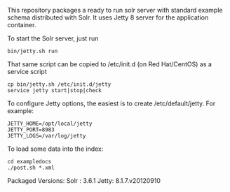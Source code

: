 This repository packages a ready to run solr server with standard example schema distributed with Solr.
It uses Jetty 8 server for the application container.

To start the Solr server, just run

    bin/jetty.sh run

That same script can be copied to /etc/init.d (on Red Hat/CentOS) as a service script

    cp bin/jetty.sh /etc/init.d/jetty
    service jetty start|stop|check

To configure Jetty options, the easiest is to create /etc/default/jetty. For example:

    JETTY_HOME=/opt/local/jetty
    JETTY_PORT=8983
    JETTY_LOGS=/var/log/jetty

To load some data into the index:

    cd exampledocs
    ./post.sh *.xml

Packaged Versions:
Solr : 3.6.1
Jetty: 8.1.7.v20120910
